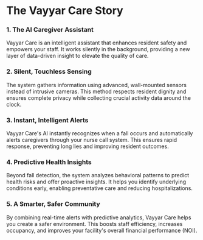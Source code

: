 # The Vayyar Care Story

### 1. The AI Caregiver Assistant

Vayyar Care is an intelligent assistant that enhances resident safety and empowers your staff. It works silently in the background, providing a new layer of data-driven insight to elevate the quality of care.

### 2. Silent, Touchless Sensing

The system gathers information using advanced, wall-mounted sensors instead of intrusive cameras. This method respects resident dignity and ensures complete privacy while collecting crucial activity data around the clock.

### 3. Instant, Intelligent Alerts

Vayyar Care's AI instantly recognizes when a fall occurs and automatically alerts caregivers through your nurse call system. This ensures rapid response, preventing long lies and improving resident outcomes.

### 4. Predictive Health Insights

Beyond fall detection, the system analyzes behavioral patterns to predict health risks and offer proactive insights. It helps you identify underlying conditions early, enabling preventative care and reducing hospitalizations.

### 5. A Smarter, Safer Community

By combining real-time alerts with predictive analytics, Vayyar Care helps you create a safer environment. This boosts staff efficiency, increases occupancy, and improves your facility's overall financial performance (NOI).

